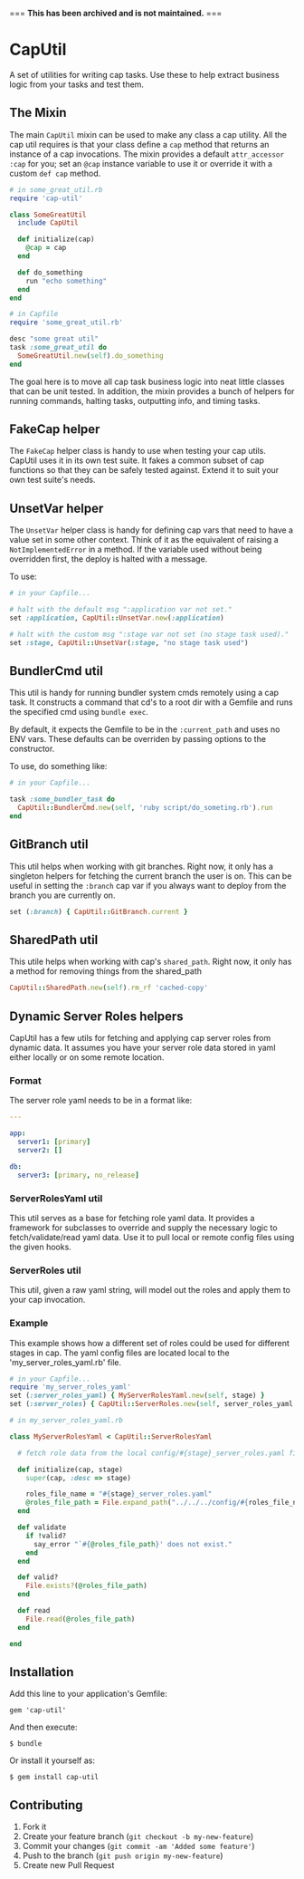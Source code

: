 === **This has been archived and is not maintained.** ===

# CapUtil

A set of utilities for writing cap tasks.  Use these to help extract business logic from your tasks and test them.

## The Mixin

The main `CapUtil` mixin can be used to make any class a cap utility.  All the cap util requires is that your class define a `cap` method that returns an instance of a cap invocations.  The mixin provides a default `attr_accessor :cap` for you; set an `@cap` instance variable to use it or override it with a custom `def cap` method.

```ruby
# in some_great_util.rb
require 'cap-util'

class SomeGreatUtil
  include CapUtil

  def initialize(cap)
    @cap = cap
  end

  def do_something
    run "echo something"
  end
end

# in Capfile
require 'some_great_util.rb'

desc "some great util"
task :some_great_util do
  SomeGreatUtil.new(self).do_something
end
```

The goal here is to move all cap task business logic into neat little classes that can be unit tested.  In addition, the mixin provides a bunch of helpers for running commands, halting tasks, outputting info, and timing tasks.

## FakeCap helper

The `FakeCap` helper class is handy to use when testing your cap utils.  CapUtil uses it in its own test suite.  It fakes a common subset of cap functions so that they can be safely tested against.  Extend it to suit your own test suite's needs.

## UnsetVar helper

The `UnsetVar` helper class is handy for defining cap vars that need to have a value set in some other context.  Think of it as the equivalent of raising a `NotImplementedError` in a method.  If the variable used without being overridden first, the deploy is halted with a message.

To use:

```ruby
# in your Capfile...

# halt with the default msg ":application var not set."
set :application, CapUtil::UnsetVar.new(:application)

# halt with the custom msg ":stage var not set (no stage task used)."
set :stage, CapUtil::UnsetVar(:stage, "no stage task used")
```

## BundlerCmd util

This util is handy for running bundler system cmds remotely using a cap task.  It constructs a command that cd's to a root dir with a Gemfile and runs the specified cmd using `bundle exec`.

By default, it expects the Gemfile to be in the `:current_path` and uses no ENV vars.  These defaults can be overriden by passing options to the constructor.

To use, do something like:

```ruby
# in your Capfile...

task :some_bundler_task do
  CapUtil::BundlerCmd.new(self, 'ruby script/do_someting.rb').run
end
```

## GitBranch util

This util helps when working with git branches.  Right now, it only has a singleton helpers for fetching the current branch the user is on.  This can be useful in setting the `:branch` cap var if you always want to deploy from the branch you are currently on.

```ruby
set (:branch) { CapUtil::GitBranch.current }
```

## SharedPath util

This utile helps when working with cap's `shared_path`.  Right now, it only has a method for removing things from the shared_path

```ruby
CapUtil::SharedPath.new(self).rm_rf 'cached-copy'
```

## Dynamic Server Roles helpers

CapUtil has a few utils for fetching and applying cap server roles from dynamic data.  It assumes you have your server role data stored in yaml either locally or on some remote location.

### Format

The server role yaml needs to be in a format like:

```yaml
---

app:
  server1: [primary]
  server2: []

db:
  server3: [primary, no_release]
```

### ServerRolesYaml util

This util serves as a base for fetching role yaml data.  It provides a framework for subclasses to override and supply the necessary logic to fetch/validate/read yaml data.  Use it to pull local or remote config files using the given hooks.

### ServerRoles util

This util, given a raw yaml string, will model out the roles and apply them to your cap invocation.

### Example

This example shows how a different set of roles could be used for different stages in cap.  The yaml config files are located local to the 'my_server_roles_yaml.rb' file.

```ruby
# in your Capfile...
require 'my_server_roles_yaml'
set (:server_roles_yaml) { MyServerRolesYaml.new(self, stage) }
set (:server_roles) { CapUtil::ServerRoles.new(self, server_roles_yaml.get) }

# in my_server_roles_yaml.rb

class MyServerRolesYaml < CapUtil::ServerRolesYaml

  # fetch role data from the local config/#{stage}_server_roles.yaml file

  def initialize(cap, stage)
    super(cap, :desc => stage)

    roles_file_name = "#{stage}_server_roles.yaml"
    @roles_file_path = File.expand_path("../../../config/#{roles_file_name}", __FILE__)
  end

  def validate
    if !valid?
      say_error "`#{@roles_file_path}' does not exist."
    end
  end

  def valid?
    File.exists?(@roles_file_path)
  end

  def read
    File.read(@roles_file_path)
  end

end
```

## Installation

Add this line to your application's Gemfile:

    gem 'cap-util'

And then execute:

    $ bundle

Or install it yourself as:

    $ gem install cap-util

## Contributing

1. Fork it
2. Create your feature branch (`git checkout -b my-new-feature`)
3. Commit your changes (`git commit -am 'Added some feature'`)
4. Push to the branch (`git push origin my-new-feature`)
5. Create new Pull Request
